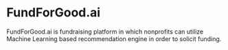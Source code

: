 # FundForGood.ai
FundForGood.ai is fundraising platform in which nonprofits can utilize Machine Learning based recommendation engine in order to solicit funding.
